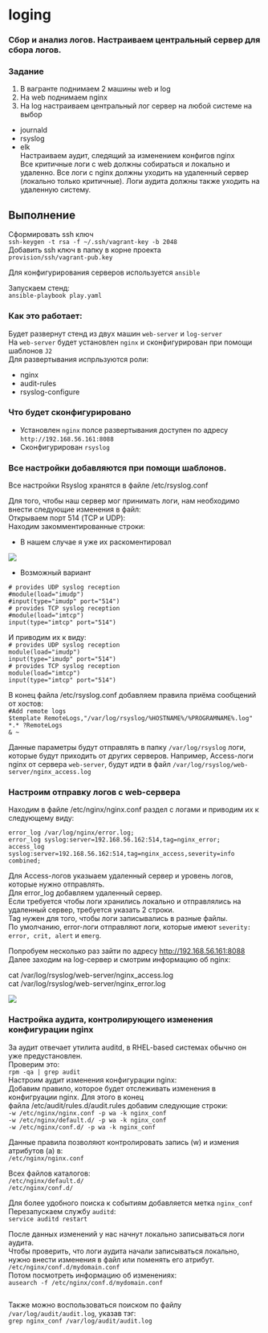 # loging
### Сбор и анализ логов. Настраиваем центральный сервер для сбора логов.
### Задание
1. В вагранте поднимаем 2 машины web и log 
2. На web поднимаем nginx 
3. На log настраиваем центральный лог сервер на любой системе на выбор
- journald
- rsyslog
- elk \
Настраиваем аудит, следящий за изменением конфигов nginx \
Все критичные логи с web должны собираться и локально и удаленно.
Все логи с nginx должны уходить на удаленный сервер (локально только критичные).
Логи аудита должны также уходить на удаленную систему.

## Выполнение
Сформировать ssh ключ \
`ssh-keygen -t rsa -f ~/.ssh/vagrant-key -b 2048` \
Добавить ssh ключ в папку в корне проекта \
`provision/ssh/vagrant-pub.key`

Для конфигурирования серверов используется `ansible`

Запускаем стенд: \
`ansible-playbook play.yaml`

### Как это работает:
Будет развернут стенд из двух машин `web-server` и `log-server` \
На `web-server` будет установлен `nginx` и сконфигурирован при помощи шаблонов `J2` \
Для развертывания испрльзуются роли:
- nginx
- audit-rules
- rsyslog-configure
### Что будет сконфигурировано
- Установлен `nginx` полсе развертывания доступен по адресу `http://192.168.56.161:8088`
- Сконфигурирован `rsyslog` 
### Все настройки добавляются при помощи шаблонов.
Все настройки Rsyslog хранятся в файле /etc/rsyslog.conf

Для того, чтобы наш сервер мог принимать логи, нам необходимо внести следующие изменения в файл: \
Открываем порт 514 (TCP и UDP): \
Находим закомментированные строки: 
- В нашем случае я уже их раскоментировал 

![](https://github.com/vedoff/loging/blob/main/pict/Screenshot%20from%202022-02-09%2016-21-45.png)

- Возможный вариант

`# provides UDP syslog reception`\
`#module(load="imudp")` \
`#input(type="imudp" port="514")` \
`# provides TCP syslog reception` \
`#module(load="imtcp")` \
`input(type="imtcp" port="514")` 

И приводим их к виду: \
`# provides UDP syslog reception` \
`module(load="imudp")` \
`input(type="imudp" port="514")` \
`# provides TCP syslog reception` \
`module(load="imtcp")` \
`input(type="imtcp" port="514")` 

В конец файла /etc/rsyslog.conf добавляем правила приёма сообщений от хостов: \
`#Add remote logs` \
`$template RemoteLogs,"/var/log/rsyslog/%HOSTNAME%/%PROGRAMNAME%.log"` \
`*.* ?RemoteLogs` \
`& ~` 

Данные параметры будут отправлять в папку `/var/log/rsyslog` логи, которые будут приходить от
других серверов. Например, Access-логи nginx от сервера `web-server`, будут идти в файл
`/var/log/rsyslog/web-server/nginx_access.log`

### Настроим отправку логов с web-сервера
Находим в файле /etc/nginx/nginx.conf раздел с логами и приводим их к следующему виду: 

`error_log /var/log/nginx/error.log;` \
`error_log syslog:server=192.168.56.162:514,tag=nginx_error;` \
`access_log syslog:server=192.168.56.162:514,tag=nginx_access,severity=info combined;`

Для Access-логов указыаем удаленный сервер и уровень логов, которые нужно отправлять. \
Для error_log добавляем удаленный сервер. \
Если требуется чтобы логи хранились локально и отправлялись на удаленный сервер, требуется указать 2 строки. \
Tag нужен для того, чтобы логи записывались в разные файлы. \
По умолчанию, error-логи отправляют логи, которые имеют `severity: error, crit, alert` и `emerg`. 

Попробуем несколько раз зайти по адресу http://192.168.56.161:8088 \
Далее заходим на log-сервер и смотрим информацию об nginx:

cat /var/log/rsyslog/web-server/nginx_access.log \
cat /var/log/rsyslog/web-server/nginx_error.log

![](https://github.com/vedoff/loging/blob/main/pict/Screenshot%20from%202022-02-09%2017-08-41.png)

### Настройка аудита, контролирующего изменения конфигурации nginx

За аудит отвечает утилита auditd, в RHEL-based системах обычно он уже предустановлен.\
Проверим это: \
`rpm -qa | grep audit` \
Настроим аудит изменения конфигурации nginx: \
Добавим правило, которое будет отслеживать изменения в конфигруации nginx. Для этого в конец \
файла /etc/audit/rules.d/audit.rules добавим следующие строки: \
`-w /etc/nginx/nginx.conf -p wa -k nginx_conf` \
`-w /etc/nginx/default.d/ -p wa -k nginx_conf` \
`-w /etc/nginx/conf.d/ -p wa -k nginx_conf`

Данные правила позволяют контролировать запись (w) и измения атрибутов (a) в: \
`/etc/nginx/nginx.conf` 

Всех файлов каталогов: \
`/etc/nginx/default.d/` \
`/etc/nginx/conf.d/` 

Для более удобного поиска к событиям добавляется метка `nginx_conf`
Перезапускаем службу `auditd`: \
`service auditd restart`

После данных изменений у нас начнут локально записываться логи аудита. \
Чтобы проверить, что логи аудита начали записываться локально, нужно внести изменения в файл или поменять его атрибут. \
`/etc/nginx/conf.d/mydomain.conf` \
 Потом посмотреть информацию об изменениях: \
`ausearch -f /etc/nginx/conf.d/mydomain.conf` 

![]()

Также можно воспользоваться поиском по файлу `/var/log/audit/audit.log`, указав тэг: \
`grep nginx_conf /var/log/audit/audit.log`

